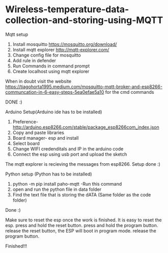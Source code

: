 # Wireless-temperature-data-collection-and-storing-using-MQTT

Mqtt setup
1. Install mosquitto https://mosquitto.org/download/
2. Install mqtt explorer  http://mqtt-explorer.com/
3. Change config file for mosquitto
4. Add rule in defender
5. Run Commands in command prompt
6. Create localhost using mqtt explorer

When in doubt visit the website https://tiagohorta1995.medium.com/mosquitto-mqtt-broker-and-esp8266-communcation-in-6-easy-steps-5ea0efae5a10 for the cmd commands

DONE :)

Arduino Setup(Arduino ide has to be installed)
1. Preference- http://arduino.esp8266.com/stable/package_esp8266com_index.json
2. Copy and paste libraries
3. Board manager- esp and install 
4. Select board
5. Change WIFI credenditals and IP in the arduino code
6. Connect the esp using usb port and upload the sketch

The mqtt explorer is recieving the messages from esp8266. 
Setup done :)

Python setup (Python has to be installed)
1. python -m pip install paho-mqtt   -Run this command
2. open and run the python file in data folder
3. Find the text file that is storing the dATA (Same folder as the code folder)

Done :) 

Make sure to reset the esp once the work is finished. It is easy to reset the esp.
press and hold the reset button.
press and hold the program button.
release the reset button, the ESP will boot in program mode.
release the program button.

Finished!!!
